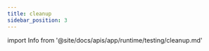 ```yaml
---
title: cleanup
sidebar_position: 3
---
```


import Info from '@site/docs/apis/app/runtime/testing/cleanup.md'

<Info />
